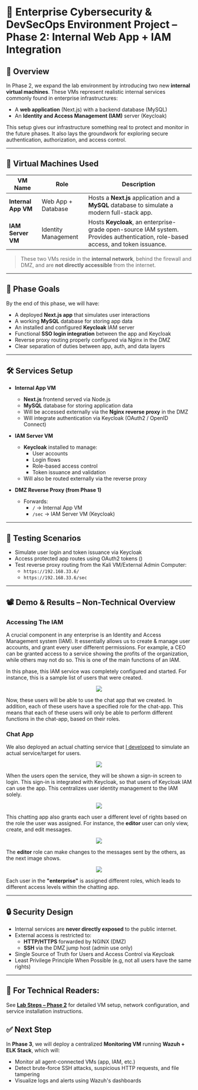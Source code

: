 # 🔐 Enterprise Cybersecurity & DevSecOps Environment Project – Phase 2: Internal Web App + IAM Integration

## 🧩 Overview

In Phase 2, we expand the lab environment by introducing two new **internal virtual machines**. These VMs represent realistic internal services commonly found in enterprise infrastructures:

- A **web application** (Next.js) with a backend database (MySQL)
- An **Identity and Access Management (IAM)** server (Keycloak)

This setup gives our infrastructure something real to protect and monitor in the future phases. It also lays the groundwork for exploring secure authentication, authorization, and access control.

---

## 🧱 Virtual Machines Used

| VM Name             | Role                        | Description                                                                 |
|---------------------|-----------------------------|-----------------------------------------------------------------------------|
| **Internal App VM** | Web App + Database          | Hosts a **Next.js** application and a **MySQL** database to simulate a modern full-stack app. |
| **IAM Server VM**   | Identity Management         | Hosts **Keycloak**, an enterprise-grade open-source IAM system. Provides authentication, role-based access, and token issuance. |

> These two VMs reside in the **internal network**, behind the firewall and DMZ, and are **not directly accessible** from the internet.

---

## 🎯 Phase Goals

By the end of this phase, we will have:

- A deployed **Next.js app** that simulates user interactions
- A working **MySQL** database for storing app data
- An installed and configured **Keycloak** IAM server
- Functional **SSO login integration** between the app and Keycloak
- Reverse proxy routing properly configured via Nginx in the DMZ
- Clear separation of duties between app, auth, and data layers

---

## 🛠️ Services Setup

- **Internal App VM**
  - **Next.js** frontend served via Node.js
  - **MySQL** database for storing application data
  - Will be accessed externally via the **Nginx reverse proxy** in the DMZ
  - Will integrate authentication via Keycloak (OAuth2 / OpenID Connect)

- **IAM Server VM**
  - **Keycloak** installed to manage:
    - User accounts
    - Login flows
    - Role-based access control
    - Token issuance and validation
  - Will also be routed externally via the reverse proxy

- **DMZ Reverse Proxy (from Phase 1)**
  - Forwards:
    - `/` → Internal App VM
    - `/sec` → IAM Server VM (Keycloak)

---
## 🧪 Testing Scenarios

- Simulate user login and token issuance via Keycloak
- Access protected app routes using OAuth2 tokens ()
- Test reverse proxy routing from the Kali VM/External Admin Computer:
  - `https://192.168.33.6/`
  - `https://192.168.33.6/sec`

---


## 📽️ Demo & Results – Non-Technical Overview 

### Accessing The IAM
A crucial component in any enterprise is an Identity and Access Management system (IAM). It essentially allows us to create & manage user accounts, and grant every user different permissions. For example, a CEO can be granted access to a service showing the profits of the organization, while others may not do so. This is one of the main functions of an IAM.

In this phase, this IAM service was completely configured and started. For instance, this is a sample list of users that were created.

<p align="center">
  <img src="images/Keycloak_Users.png">
</p>

Now, these users will be able to use the chat app that we created. In addition, each of these users have a specified role for the chat-app. This means that each of these users will only be able to perform different functions in the chat-app, based on their roles. 

### Chat App
We also deployed an actual chatting service that [I developed](https://github.com/abdrnasr/Chat-App-with-Keycloak-IAM?tab=readme-ov-file) to simulate an actual service/target for users.

<p align="center">
  <img src="images/App_Login.png">
</p

When the users open the service, they will be shown a sign-in screen to login. This sign-in is integrated with Keycloak, so that users of Keycloak IAM can use the app. This centralizes user identity management to the IAM solely.

<p align="center">
  <img src="images/Chat_App_Messages.png">
</p

This chatting app also grants each user a different level of rights based on the role the user was assigned. For instance, the **editor** user can only view, create, and edit messages.
<p align="center">
  <img src="images/Chat_Editor.png">
</p
 
The **editor** role can make changes to the messages sent by the others, as the next image shows. 
<p align="center">
  <img src="images/Chat_Editor_Edit.png">
</p

Each user in the **"enterprise"** is assigned different roles, which leads to different access levels within the chatting app. 

---
## 🔒 Security Design

- Internal services are **never directly exposed** to the public internet.
- External access is restricted to:
  - **HTTP/HTTPS** forwarded by NGINX (DMZ)
  - **SSH** via the DMZ jump host (admin use only)
- Single Source of Truth for Users and Access Control via Keycloak
- Least Privilege Principle When Possible (e.g, not all users have the same rights)

---

## 📄 **For Technical Readers:**  
See **[Lab Steps – Phase 2](lab-steps-phase-2.md)** for detailed VM setup, network configuration, and service installation instructions.


## ✅ Next Step

In **Phase 3**, we will deploy a centralized **Monitoring VM** running **Wazuh + ELK Stack**, which will:
- Monitor all agent-connected VMs (app, IAM, etc.)
- Detect brute-force SSH attacks, suspicious HTTP requests, and file tampering
- Visualize logs and alerts using Wazuh's dashboards

